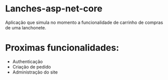 # Lanches-asp-net-core

Aplicação que simula no momento a funcionalidade de carrinho de compras de uma lanchonete.

# Proximas funcionalidades:

- Authenticação
- Criação de pedido
- Administração do site
